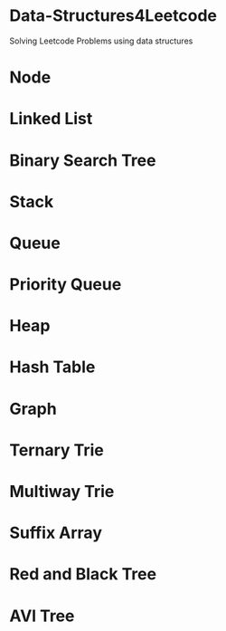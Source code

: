 # Data-Structures4Leetcode
 Solving Leetcode Problems using data structures

# Node

# Linked List

# Binary Search Tree

# Stack

# Queue

# Priority Queue

# Heap

# Hash Table

# Graph

# Ternary Trie

# Multiway Trie

# Suffix Array

# Red and Black Tree

# AVl Tree


 
